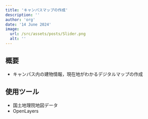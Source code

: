 ```yaml
---
title: 'キャンパスマップの作成'
description: ''
author: 'org'
date: '14 June 2024'
image:
  url: /src/assets/posts/Slider.png
  alt: ''
---
```


## 概要

- キャンパス内の建物情報，現在地がわかるデジタルマップの作成

## 使用ツール

- 国土地理院地図データ
- OpenLayers
